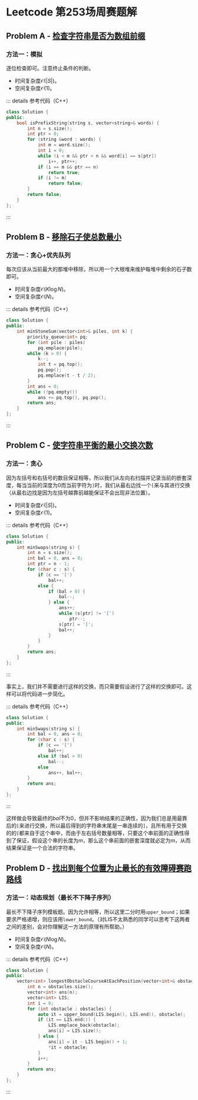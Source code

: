 # Leetcode 第253场周赛题解

## Problem A - [检查字符串是否为数组前缀](https://leetcode-cn.com/problems/check-if-string-is-a-prefix-of-array/)

### 方法一：模拟

逐位检查即可。注意终止条件的判断。

- 时间复杂度$\mathcal{O}(|S|)$。
- 空间复杂度$\mathcal{O}(1)$。

::: details 参考代码（C++）

```cpp
class Solution {
public:
    bool isPrefixString(string s, vector<string>& words) {
        int n = s.size();
        int ptr = 0;
        for (string &word : words) {
            int m = word.size();
            int i = 0;
            while (i < m && ptr < n && word[i] == s[ptr])
                i++, ptr++;
            if (i == m && ptr == n)
                return true;
            if (i != m)
                return false;
        }
        return false;
    }
};
```

:::

## Problem B - [移除石子使总数最小](https://leetcode-cn.com/problems/remove-stones-to-minimize-the-total/)

### 方法一：贪心+优先队列

每次应该从当前最大的那堆中移除，所以用一个大根堆来维护每堆中剩余的石子数即可。

- 时间复杂度$\mathcal{O}(K\log N)$。
- 空间复杂度$\mathcal{O}(N)$。

::: details 参考代码（C++）

```cpp
class Solution {
public:
    int minStoneSum(vector<int>& piles, int k) {
        priority_queue<int> pq;
        for (int pile : piles)
            pq.emplace(pile);
        while (k > 0) {
            k--;
            int t = pq.top();
            pq.pop();
            pq.emplace(t - t / 2);
        }
        int ans = 0;
        while (!pq.empty())
            ans += pq.top(), pq.pop();
        return ans;
    }
};
```

:::

## Problem C - [使字符串平衡的最小交换次数](https://leetcode-cn.com/problems/minimum-number-of-swaps-to-make-the-string-balanced/)

### 方法一：贪心

因为左括号和右括号的数目保证相等，所以我们从左向右扫描并记录当前的嵌套深度，每当当前的深度为$0$而当前字符为`]`时，我们从最右边找一个`[`来与其进行交换（从最右边找是因为左括号越靠前越能保证不会出现非法位置）。

- 时间复杂度$\mathcal{O}(|S|)$。
- 空间复杂度$\mathcal{O}(1)$。

::: details 参考代码（C++）

```cpp
class Solution {
public:
    int minSwaps(string s) {
        int n = s.size();
        int bal = 0, ans = 0;
        int ptr = n - 1;
        for (char c : s) {
            if (c == '[')
                bal++;
            else {
                if (bal > 0) {
                    bal--;
                } else {
                    ans++;
                    while (s[ptr] != '[')
                        ptr--;
                    s[ptr] = ']';
                    bal++;
                }
            }
        }
        return ans;
    }
};
```

:::

事实上，我们并不需要进行这样的交换，而只需要假设进行了这样的交换即可。这样可以将代码进一步简化。

::: details 参考代码（C++）

```cpp
class Solution {
public:
    int minSwaps(string s) {
        int bal = 0, ans = 0;
        for (char c : s) {
            if (c == '[')
                bal++;
            else if (bal > 0)
                bal--;
            else
                ans++, bal++;
        }
        return ans;
    }
};
```

:::

这样做会导致最终的$bal$不为$0$，但并不影响结果的正确性，因为我们总是用最靠后的`[`来进行交换，所以最后得到的字符串末尾是一串连续的`]`，且所有用于交换的的`[`都来自于这个串中，而由于左右括号数量相等，只要这个串前面的正确性得到了保证，假设这个串的长度为$m$，那么这个串前面的嵌套深度就必定为$m$，从而结果保证是一个合法的字符串。

## Problem D - [找出到每个位置为止最长的有效障碍赛跑路线](https://leetcode-cn.com/problems/find-the-longest-valid-obstacle-course-at-each-position/)

### 方法一：动态规划（最长不下降子序列）

最长不下降子序列模板题。因为允许相等，所以这里二分时用`upper_bound`；如果要求严格递增，则应该用`lower_bound`。（对LIS不太熟悉的同学可以思考下这两者之间的差别，会对你理解这一方法的原理有所帮助。）

- 时间复杂度$\mathcal{O}(N\log N)$。
- 空间复杂度$\mathcal{O}(N)$。

::: details 参考代码（C++）

```cpp
class Solution {
public:
    vector<int> longestObstacleCourseAtEachPosition(vector<int>& obstacles) {
        int n = obstacles.size();
        vector<int> ans(n);
        vector<int> LIS;
        int i = 0;
        for (int obstacle : obstacles) {
            auto it = upper_bound(LIS.begin(), LIS.end(), obstacle);
            if (it == LIS.end()) {
                LIS.emplace_back(obstacle);
                ans[i] = LIS.size();
            } else {
                ans[i] = it - LIS.begin() + 1;
                *it = obstacle;
            }
            i++;
        }
        return ans;
    }
};
```

:::

<Utterances />
